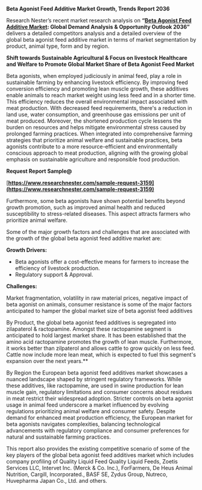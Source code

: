 ﻿**Beta Agonist Feed Additive Market Growth, Trends Report 2036**

Research Nester’s recent market research analysis on **“[Beta Agonist Feed Additive Market](https://www.researchnester.com/reports/beta-agonist-feed-additives-market/3159): Global Demand Analysis & Opportunity Outlook 2036”** delivers a detailed competitors analysis and a detailed overview of the global beta agonist feed additive market in terms of market segmentation by product, animal type, form and by region. 

**Shift towards Sustainable Agricultural & Focus on livestock Healthcare and Welfare to Promote Global Market Share of Beta Agonist Feed Market** 

Beta agonists, when employed judiciously in animal feed, play a role in sustainable farming by enhancing livestock efficiency. By improving feed conversion efficiency and promoting lean muscle growth, these additives enable animals to reach market weight using less feed and in a shorter time. This efficiency reduces the overall environmental impact associated with meat production. With decreased feed requirements, there's a reduction in land use, water consumption, and greenhouse gas emissions per unit of meat produced. Moreover, the shortened production cycle lessens the burden on resources and helps mitigate environmental stress caused by prolonged farming practices. When integrated into comprehensive farming strategies that prioritize animal welfare and sustainable practices, beta agonists contribute to a more resource-efficient and environmentally conscious approach to meat production, aligning with the growing global emphasis on sustainable agriculture and responsible food production.

**Request Report Sample@**

[**https://www.researchnester.com/sample-request-3159](https://www.researchnester.com/sample-request-3159)** 

Furthermore, some beta agonists have shown potential benefits beyond growth promotion, such as improved animal health and reduced susceptibility to stress-related diseases. This aspect attracts farmers who prioritize animal welfare.

Some of the major growth factors and challenges that are associated with the growth of the global beta agonist feed additive market are:

**Growth Drivers:**

- Beta agonists offer a cost-effective means for farmers to increase the efficiency of livestock production.
- Regulatory support & Approval.

**Challenges:**

Market fragmentation, volatility in raw material prices, negative impact of beta agonist on animals, consumer resistance is some of the major factors anticipated to hamper the global market size of beta agonist feed additives

By Product, the global beta agonist feed additives is segregated into  zilapaterol & ractopamine. Amongst these ractopamine segment is anticipated to hold largest market share. It has been established that the amino acid ractopamine promotes the growth of lean muscle. Furthermore, it works better than zilpaterol and allows cattle to grow quickly on less feed. Cattle now include more lean meat, which is expected to fuel this segment's expansion over the next years.** 

By Region the European beta agonist feed additives market showcases a nuanced landscape shaped by stringent regulatory frameworks. While these additives, like ractopamine, are used in swine production for lean muscle gain, regulatory limitations and consumer concerns about residues in meat restrict their widespread adoption. Stricter controls on beta agonist usage in animal feed underscore a market influenced by evolving regulations prioritizing animal welfare and consumer safety. Despite demand for enhanced meat production efficiency, the European market for beta agonists navigates complexities, balancing technological advancements with regulatory compliance and consumer preferences for natural and sustainable farming practices.

This report also provides the existing competitive scenario of some of the key players of the global beta agonist feed additives market which includes company profiling of Quality Liquid Feed Quality Liquid Feeds, Zoetis Services LLC, Intervet Inc. (Merck & Co. Inc.), ForFarmers, De Heus Animal Nutrition, Cargill, Incorporated., BASF SE, Zydus Group, Nutreco, Huvepharma Japan Co., Ltd. and others.
